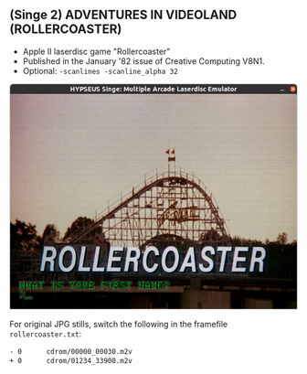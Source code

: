 ## (Singe 2) ADVENTURES IN VIDEOLAND (ROLLERCOASTER)

* Apple II laserdisc game "Rollercoaster"
* Published in the January '82 issue of Creative Computing V8N1.
* Optional: `-scanlines -scanline_alpha 32`

![rollercoaster](screenshot.png)

For original JPG stills, switch the following in the framefile `rollercoaster.txt`:

    - 0      cdrom/00000_00030.m2v
    + 0      cdrom/01234_33900.m2v
